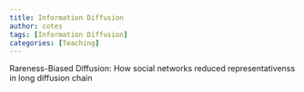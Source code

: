 ```yaml
---
title: Information Diffusion
author: cotes
tags: [Information Diffusion]
categories: [Teaching]
---
```


Rareness-Biased Diffusion: How social networks reduced representativenss in long diffusion chain
                      
